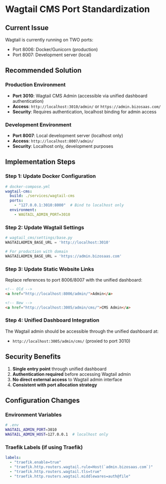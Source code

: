 # Wagtail CMS Port Standardization

## Current Issue
Wagtail is currently running on TWO ports:
- Port 8006: Docker/Gunicorn (production)
- Port 8007: Development server (local)

## Recommended Solution

### Production Environment
- **Port 3010**: Wagtail CMS Admin (accessible via unified dashboard authentication)
- **Access**: `http://localhost:3010/admin/` or `https://admin.bizosaas.com/`
- **Security**: Requires authentication, localhost binding for admin access

### Development Environment  
- **Port 8007**: Local development server (localhost only)
- **Access**: `http://localhost:8007/admin/`
- **Security**: Localhost only, development purposes

## Implementation Steps

### Step 1: Update Docker Configuration
```yaml
# docker-compose.yml
wagtail-cms:
  build: ./services/wagtail-cms
  ports:
    - "127.0.0.1:3010:8000"  # Bind to localhost only
  environment:
    - WAGTAIL_ADMIN_PORT=3010
```

### Step 2: Update Wagtail Settings
```python
# wagtail_cms/settings/base.py
WAGTAILADMIN_BASE_URL = 'http://localhost:3010'

# For production with domain
WAGTAILADMIN_BASE_URL = 'https://admin.bizosaas.com'
```

### Step 3: Update Static Website Links
Replace references to port 8006/8007 with the unified dashboard:
```html
<!-- Old -->
<a href="http://localhost:8006/admin/">Admin</a>

<!-- New -->  
<a href="http://localhost:3005/admin/cms/">CMS Admin</a>
```

### Step 4: Unified Dashboard Integration
The Wagtail admin should be accessible through the unified dashboard at:
- `http://localhost:3005/admin/cms/` (proxied to port 3010)

## Security Benefits

1. **Single entry point** through unified dashboard
2. **Authentication required** before accessing Wagtail admin
3. **No direct external access** to Wagtail admin interface
4. **Consistent with port allocation strategy**

## Configuration Changes

### Environment Variables
```bash
# .env
WAGTAIL_ADMIN_PORT=3010
WAGTAIL_ADMIN_HOST=127.0.0.1  # localhost only
```

### Traefik Labels (if using Traefik)
```yaml
labels:
  - "traefik.enable=true"
  - "traefik.http.routers.wagtail.rule=Host(`admin.bizosaas.com`)"
  - "traefik.http.routers.wagtail.tls=true"
  - "traefik.http.routers.wagtail.middlewares=auth@file"
```